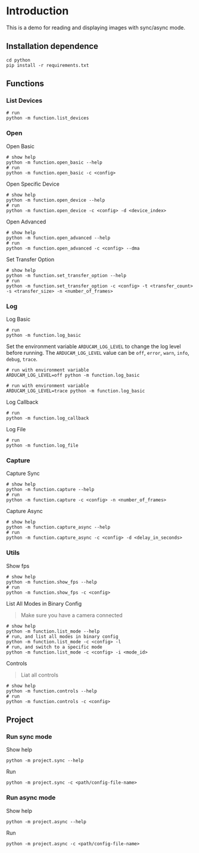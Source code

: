 # Introduction

This is a demo for reading and displaying images with sync/async mode.

## Installation dependence

<!-- git clone https://github.com/ArduCAM/ArduCAM_USB_Camera_Shield_Cpp_Demo.git -->
<!-- cd ArduCAM_USB_Camera_Shield_Cpp_Demo -->

```shell
cd python
pip install -r requirements.txt
```

## Functions

### List Devices

```shell
# run
python -m function.list_devices
```

### Open

Open Basic

```shell
# show help
python -m function.open_basic --help
# run
python -m function.open_basic -c <config>
```

Open Specific Device

```shell
# show help
python -m function.open_device --help
# run
python -m function.open_device -c <config> -d <device_index>
```

Open Advanced

```shell
# show help
python -m function.open_advanced --help
# run
python -m function.open_advanced -c <config> --dma
```

Set Transfer Option

```shell
# show help
python -m function.set_transfer_option --help
# run
python -m function.set_transfer_option -c <config> -t <transfer_count> -s <transfer_size> -n <number_of_frames>
```

### Log

Log Basic

```shell
# run
python -m function.log_basic
```

Set the environment variable `ARDUCAM_LOG_LEVEL` to change the log level before running.
The `ARDUCAM_LOG_LEVEL` value can be `off`, `error`, `warn`, `info`, `debug`, `trace`.

```shell
# run with environment variable
ARDUCAM_LOG_LEVEL=off python -m function.log_basic
```

```shell
# run with environment variable
ARDUCAM_LOG_LEVEL=trace python -m function.log_basic
```

Log Callback

```shell
# run
python -m function.log_callback
```

Log File

```shell
# run
python -m function.log_file
```

### Capture

Capture Sync

```shell
# show help
python -m function.capture --help
# run
python -m function.capture -c <config> -n <number_of_frames>
```

Capture Async

```shell
# show help
python -m function.capture_async --help
# run
python -m function.capture_async -c <config> -d <delay_in_seconds>
```

### Utils

Show fps

```shell
# show help
python -m function.show_fps --help
# run
python -m function.show_fps -c <config>
```

List All Modes in Binary Config

> Make sure you have a camera connected

```shell
# show help
python -m function.list_mode --help
# run, and list all modes in binary config
python -m function.list_mode -c <config> -l
# run, and switch to a specific mode
python -m function.list_mode -c <config> -i <mode_id>
```

Controls

> Liat all controls

```shell
# show help
python -m function.controls --help
# run
python -m function.controls -c <config>
```

## Project

### Run sync mode

Show help

```shell
python -m project.sync --help
```

Run

```shell
python -m project.sync -c <path/config-file-name>
```

### Run async mode

Show help

```shell
python -m project.async --help
```

Run

```shell
python -m project.async -c <path/config-file-name>
```
